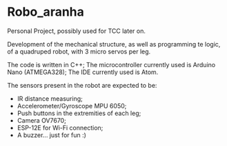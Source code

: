 # Robo_aranha
Personal Project, possibly used for TCC later on.

Development of the mechanical structure, as well as programming te logic, of a quadruped robot, with 3 micro servos per leg.

The code is written in C++;
The microcontroller currently used is Arduino Nano (ATMEGA328);
The IDE currently used is Atom.

The sensors present in the robot are expected to be:
 - IR distance measuring;
 - Accelerometer/Gyroscope MPU 6050;
 - Push buttons in the extremities of each leg;
 - Camera OV7670;
 - ESP-12E for Wi-Fi connection;
 - A buzzer... just for fun :)
